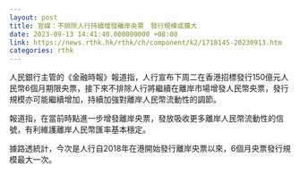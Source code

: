 ```yaml
---
layout: post
title: 官媒：不排除人行持續增發離岸央票　發行規模或擴大
date: 2023-09-13 14:41:40.000000000 +08:00
link: https://news.rthk.hk/rthk/ch/component/k2/1718145-20230913.htm
categories: rthk
---
```


人民銀行主管的《金融時報》報道指，人行宣布下周二在香港招標發行150億元人民幣6個月期限央票，接下來不排除人行將繼續在離岸市場增發人民幣央票，發行規模亦可能繼續增加，持續加強對離岸人民幣流動性的調節。

報道指，在當前時點進一步增發離岸央票，發放吸收更多離岸人民幣流動性的信號，有利維護離岸人民幣匯率基本穩定。

據路透統計，今次是人行自2018年在港開始發行離岸央票以來，6個月央票發行規模最大一次。
